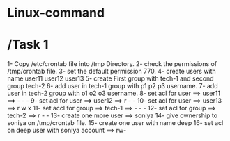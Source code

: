 # Linux-command
/Task 1
=====================================================
1- Copy  /etc/crontab file into /tmp Directory.
2- check the permissions of /tmp/crontab file.
3- set the default permission 770.
4- create users with name  user11  user12 user13
5- create First group with  tech-1 and second group tech-2
6- add user in tech-1 group with p1 p2 p3 username.
7- add user in tech-2 group with o1 o2 o3 username.
8- set acl for user ==> user11  ==>  - - -
9- set acl for user ==> user12  ==>  r - -
10- set acl for user ==> user13 ==>  r w x
11- set accl for group ==> tech-1  ==>   - - -
12- set acl for group  ==> tech-2  ==>   r - -
13- create one more user ==> soniya 
14- give ownership to soniya on /tmp/crontab file.
15- create one user with name deep
16- set acl on deep user with soniya account ==> rw-
